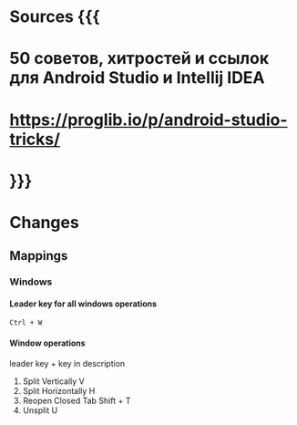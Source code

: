 # Sources {{{

# 50 советов, хитростей и ссылок для Android Studio и Intellij IDEA
# https://proglib.io/p/android-studio-tricks/


# }}}

# Changes

## Mappings

### Windows

#### Leader key for all windows operations

	Ctrl + W

#### Window operations

leader key + key in description

1. Split Vertically
	V
2. Split Horizontally
	H
3. Reopen Closed Tab
	Shift + T
4. Unsplit
	U
